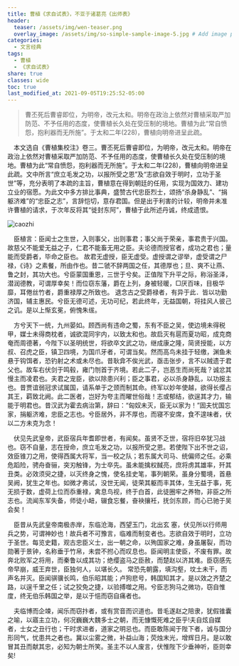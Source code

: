 ```yaml
---
title: 曹植《求自试表》，不亚于诸葛亮《出师表》
header:
  teaser: /assets/img/wen-teaser.png
  overlay_image: /assets/img/so-simple-sample-image-5.jpg # Add image post (optional)
categories:
  - 文言经典
tags: 
  - 曹植
  - 《求自试表》
share: true
classes: wide
toc: true
last_modified_at: 2021-09-05T19:25:52-05:00
---
```


>曹丕死后曹睿即位，为明帝，改元太和。明帝在政治上依然对曹植采取严加防范、不予任用的态度，使曹植长久处在受压制的境地。曹植为此“常自愤怨，抱利器而无所施”。于太和二年(228)，曹植向明帝进呈此疏。

&emsp;本文选自《曹植集校注》卷三。曹丕死后曹睿即位，为明帝，改元太和。明帝在政治上依然对曹植采取严加防范、不予任用的态度，使曹植长久处在受压制的境地。曹植为此“常自愤怨，抱利器而无所施”。于太和二年(228)，曹植向明帝进呈此疏。文中所言“庶立毛发之功，以报所受之恩”及“志欲自效于明时，立功于圣世”等，充分表明了本疏的主旨，曹植意在得到朝廷的任用，实现为国效力、建功立业的宿愿。为此文中多方排比事典，盛赞古代忠臣烈士，颂扬“杀身静乱”、“捐躯济难”的“忠臣之志”，言辞恺切，意存君国。但是出于利害的计较，明帝并未准许曹植的请求，于次年反将其“徙封东阿”，曹植于此所述丹诚，终成遗恨。

![caozhi](https://cdn.jsdelivr.net/gh/kewtgh/PicSunflowers@main/img/caozhi.webp)

&emsp;臣植言：臣闻士之生世，入则事父，出则事君；事父尚于荣亲，事君贵于兴国。故慈父不能爱无益之子，仁君不能畜无用之臣。夫论德而授官者，成功之君也；量能而受爵者，毕命之臣也。  故君无虚授，臣无虚受。虚授谓之谬举，虚受谓之尸禄，《诗》之素餐，所由作也。昔二虢不辞两国之任，其德厚也；旦、爽不让燕、鲁之封，其功大也。兮臣蒙国重恩，三世于兮矣。正值陛下升平之际，称浴圣泽，潜润德教，可谓厚幸矣！而位窃东藩，爵在上列，身被轻暖，□厌百味，目极华靡，耳倦丝竹者，爵重禄厚之所致也。  退念古之受爵禄者，有异于此．皆以功勤济国，辅主惠民。兮臣无德可述，无功可纪，若此终年，无益国朝，将挂风人彼己之讥。是以上惭玄冕，俯愧朱绂。

&emsp;方兮天下一统，九州晏如。顾西尚有违命之蜀，东有不臣之吴，使边境未得税甲，媒士未得商枕者，诚欲混同宇内，以致太和也。故启灭有扈而夏功昭，成克商奄而周德著，今陛下以圣明统世，将欲卒文武之功，继成康之隆，简贤授能，以方叔、召虎之臣，镇卫四境，为国爪牙者，可谓当矣。然而高鸟未挂于轻缴，渊鱼未悬于钩饵者，恐钓射之术或未尽也。昔耿弇不俟光武，亟击张步，言不以贼遗于君父也。故车右伏剑于鸣毂，雍门刎首于齐境。若此二子，岂恶生而尚死哉？诚忿其慢主而凌君也。夫君之宠臣，欲以除患兴利；臣之事君，必以杀身静乱，以功报主也。昔贾谊弱冠求试属国，请系单于之颈而制其命。终军以妙年使越，欲得长缨占其王，羁致北阙。此二医者，岂好为夸主而曜世俗哉！志或郁结，欲逞其才力，输能于明君也。昔汉武为霍去病治第，辞曰：“匈奴未灭，臣无以家为！”固夫忧国忘家，捐躯济难，忠臣之志也。兮臣居外，非不厚也，而寝不安席，食不遑味者，伏以二方未克为念！

&emsp;伏见先武皇帝，武臣宿兵年耆即世者，有闻矣。虽贤不乏世，宿将旧卒犹习战也。窃不自量，志在授命，庶立毛发之功，以报所受之恩。若使陛下出不世之诏，效臣锥刀之用，使得西属大将军，当一校之队；若东属大司马、统偏师之任。必乘危蹈险，骋舟奋骊，突刃触锋，为士卒先。虽未能擒权馘亮，庶将虏其雄率，歼其丑类。必效须臾之捷，以灭终身之愧，使名挂史笔，事列朝荣。虽身分蜀境，首悬吴阙，犹生之年也。如微才弗试，没世无闻，徒荣其躯而丰其体，生无益于事，死无损于数，虚荷上位而忝重禄，禽息鸟视，终于白首，此徒圈牢之养物，非臣之所志也。流闻东军失备，师徒小衄，辍食忘餐，奋袂攘衽，抚剑东顾，而心已驰于吴会矣！

&emsp;臣昔从先武皇帝南极赤岸，东临沧海，西望玉门，北出玄	塞，伏见所以行师用兵之势，可谓神妙也！故兵者不可豫言，临难而制变者也。志欲自效于明时，立功于圣世。每览史籍，观古忠臣义士，出一朝之命，以殉国家之难，身虽屠裂，而功勋著于景钟，名称垂于竹帛，未尝不拊心而叹息也。臣闻明主使臣，不废有罪。故奔北败军之将用，而秦鲁以成其功；绝缨盗马之臣赦，而楚赵以济其难。臣窃感先帝早崩，威王弃世，臣独何人，以堪长久。  常恐先朝露，填沟壑，坟土未干，而声名并灭。臣闻骐骥长鸣，伯乐昭其能；卢狗悲号，韩国知其才。是以效之齐楚之路，以逞千里之任；试之狡免之捷，以验搏噬之用。兮臣志狗马之微功，窃自惟度，终无伯乐韩国之举，是以于悒而窃自痛者也。

&emsp;夫临博而企竦，闻乐而窃抃者，或有赏音而识道也。昔毛遂赵之陪隶，犹假锥囊之喻，以寤主立功，何况巍巍大魏多士之朝，而无慷慨死难之臣乎!夫自炫自媒者，士女之丑行也；干时求进者，道家之明忌也。而臣敢陈闻于陛下者，诚与国分形同气，忧患共之者也。冀以尘雾之微，补益山海；荧烛末光，增辉日月。是以敢冒其丑而献其忠，必知为朝士所笑。圣主不以人废言，伏惟陛下少垂神听，臣则幸矣!

